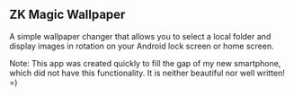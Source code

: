 ## ZK Magic Wallpaper

A simple wallpaper changer that allows you to select a local folder and display images in rotation on your Android lock screen or home screen.

Note: This app was created quickly to fill the gap of my new smartphone, which did not have this functionality. It is neither beautiful nor well written! =)

